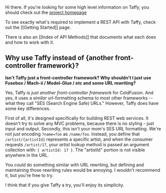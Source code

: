Hi there. If you're looking for some high level information on Taffy, you should check out the [project homepage](http://atuttle.github.com/Taffy/)

To see exactly what's required to implement a REST API with Taffy, check out the [[Getting Started]] page.

There is also an [[Index of API Methods]] that documents what each does and how to work with it.

## Why use Taffy instead of {another front-controller framework}?

**Isn't Taffy just a front-controller framework? Why shouldn't I just use Fusebox / Mach-ii / Model-Glue / etc and some URL rewriting?**

Yes, Taffy is _just another front-controller framework_ for ColdFusion. And yes, it uses a _*similar*_ url-formatting schema to most other frameworks -- what they call "SES (Search Engine Safe) URLs." However, Taffy does have some key differences.

First of all, it's designed specifically for building REST web services. It doesn't try to solve any MVC problems, because there is no styling - just input and output. Secondly, this isn't your mom's SES URL formatting. We're not just encoding `?name=foo` as `/name/foo`. Instead, you define that `/artist/{artistId}` represents a specific artist, and when the consumer requests `/artist/17`, your *artist* lookup method is passed an argument collection with: `{ artistId: 17 }`. The "artistId" portion is not visible anywhere in the URL.

You _could_ do something similar with URL rewriting, but defining and maintaining those rewriting rules would be annoying. I wouldn't recommend it, but you're free to try.

I think that if you give Taffy a try, you'll enjoy its simplicity.
